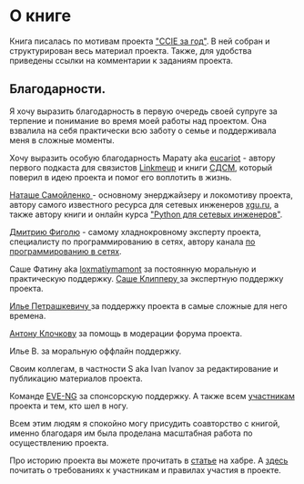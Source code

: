 # О книге

Книга писалась по мотивам проекта ["CCIE за год"](http://ccie.linkmeup.ru/about_project/). В ней собран и структурирован весь материал проекта. Также, для удобства приведены ссылки на комментарии к заданиям проекта.

## Благодарности.

Я хочу выразить благодарность в первую очередь своей супруге за терпение и понимание во время моей работы над проектом. Она взвалила на себя практически всю заботу о семье и поддерживала меня в сложные моменты. 

Хочу выразить особую благодарность Марату aka [eucariot](https://www.linkedin.com/in/marat-sibgatulin/) - автору первого подкаста для связистов [Linkmeup](https://linkmeup.ru/) и книги [СДСМ](https://linkmeup.gitbook.io/sdsm/), который поверил в идею проекта и помог его воплотить в жизнь.

[Наташе Самойленко ](https://www.linkedin.com/in/nsamoylenko/)- основному энерджайзеру и локомотиву проекта, автору самого известного ресурса для сетевых инженеров [xgu.ru](http://xgu.ru), а также автору книги и онлайн курса ["Python для сетевых инженеров"](https://natenka.github.io/). 

[Дмитрию Фиголю](https://www.linkedin.com/in/dmfigol/) - самому хладнокровному эксперту проекта, специалисту по программированию в сетях, автору канала [по программированию в сетях](https://www.youtube.com/channel/UCS8yWZCX-fdxft8yFAffZCg/featured). 

Саше Фатину aka [loxmatiymamont](https://www.linkedin.com/in/loxmatiymamont/) за постоянную моральную и практическую поддержку. [Саше Клипперу ](https://www.linkedin.com/in/alex-clipper-93a2533/)за экспертную поддержку проекта.

[Илье Петрашкевичу ](https://www.linkedin.com/in/ipetrashkevich/)за поддержку проекта в самые сложные для него времена. 

[Антону Клочкову](https://www.linkedin.com/in/anton-klochkov/) за помощь в модерации форума проекта. 

Илье В. за моральную оффлайн поддержку.

Своим коллегам, в частности S aka Ivan Ivanov за редактирование и публикацию материалов проекта.

Команде [EVE-NG](http://www.eve-ng.net/) за спонсорскую поддержку. А также всем [участникам ](http://ccie.linkmeup.ru/opg/)проекта и тем, кто шел в ногу.  

Всем этим людям я спокойно могу присудить соавторство с книгой, именно благодаря им была проделана масштабная работа по осуществлению проекта.

Про историю проекта вы можете прочитать в [статье](https://habr.com/post/347704/) на хабре. А [здесь](http://ccie.linkmeup.ru/to-be-or-not-to-be/) почитать о требованиях к участникам и правилах участия в проекте. 

## 





